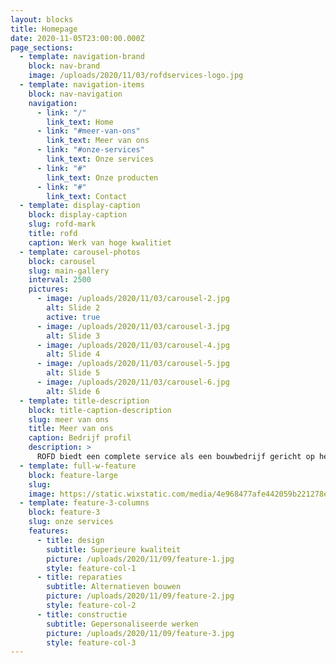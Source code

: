 ```yaml
---
layout: blocks
title: Homepage
date: 2020-11-05T23:00:00.000Z
page_sections:
  - template: navigation-brand
    block: nav-brand
    image: /uploads/2020/11/03/rofdservices-logo.jpg
  - template: navigation-items
    block: nav-navigation
    navigation:
      - link: "/"
        link_text: Home
      - link: "#meer-van-ons"
        link_text: Meer van ons
      - link: "#onze-services"
        link_text: Onze services
      - link: "#"
        link_text: Onze producten
      - link: "#"
        link_text: Contact
  - template: display-caption
    block: display-caption
    slug: rofd-mark
    title: rofd
    caption: Werk van hoge kwalitiet
  - template: carousel-photos
    block: carousel
    slug: main-gallery
    interval: 2500
    pictures:
      - image: /uploads/2020/11/03/carousel-2.jpg
        alt: Slide 2
        active: true
      - image: /uploads/2020/11/03/carousel-3.jpg
        alt: Slide 3
      - image: /uploads/2020/11/03/carousel-4.jpg
        alt: Slide 4
      - image: /uploads/2020/11/03/carousel-5.jpg
        alt: Slide 5
      - image: /uploads/2020/11/03/carousel-6.jpg
        alt: Slide 6
  - template: title-description
    block: title-caption-description
    slug: meer van ons
    title: Meer van ons
    caption: Bedrijf profil
    description: >
      ROFD biedt een complete service als een bouwbedrijf gericht op het bouwen en verbeteren van residentiële en commerciële structuren volgens de behoeften en eisen van klanten. Ons team is in 2000 opgericht in Rome en staat klaar om alle verbeteringen aan te brengen die nodig zijn voor uw omgeving. Bel of schrijf ons. We nemen zo snel mogelijk contact met u op.
  - template: full-w-feature
    block: feature-large
    slug:
    image: https://static.wixstatic.com/media/4e968477afe442059b221278eb0d04ed.jpeg/v1/fill/w_1650,h_730,fp_0.50_0.50,q_85/4e968477afe442059b221278eb0d04ed.webp
  - template: feature-3-columns
    block: feature-3
    slug: onze services
    features:
      - title: design
        subtitle: Superieure kwaliteit
        picture: /uploads/2020/11/09/feature-1.jpg
        style: feature-col-1
      - title: reparaties
        subtitle: Alternatieven bouwen
        picture: /uploads/2020/11/09/feature-2.jpg
        style: feature-col-2
      - title: constructie
        subtitle: Gepersonaliseerde werken
        picture: /uploads/2020/11/09/feature-3.jpg
        style: feature-col-3
---
```

